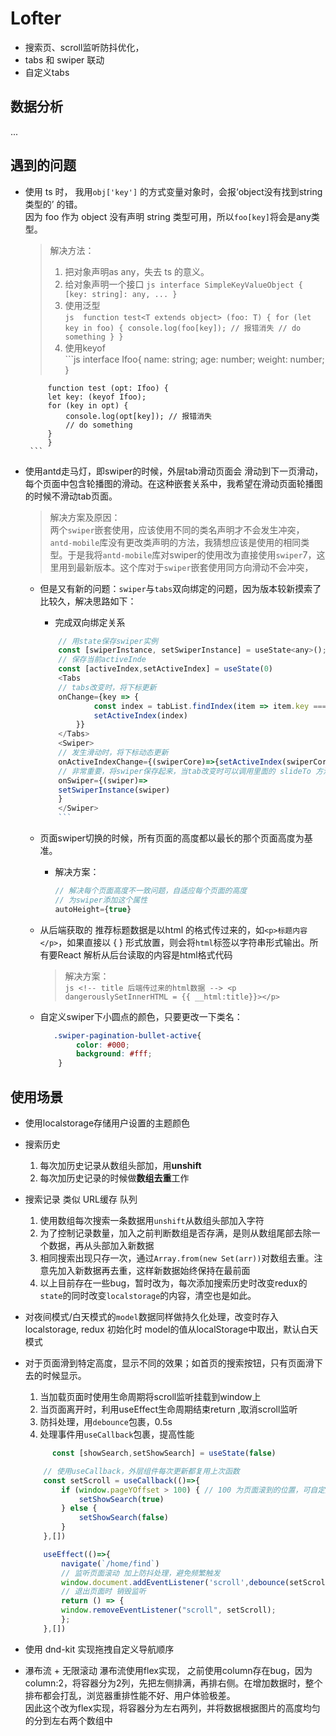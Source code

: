 # Lofter 

- 搜索页、scroll监听防抖优化，
- tabs 和 swiper 联动
- 自定义tabs


## 数据分析
...


## 遇到的问题  
 - 使用 ts 时， 我用`obj['key']` 的方式变量对象时，会报‘object没有找到string类型的’ 的错。  
    因为 foo 作为 object 没有声明 string 类型可用，所以`foo[key]`将会是any类型。  
    > 解决方法：
    >  1. 把对象声明as any，失去 ts 的意义。
    >  2. 给对象声明一个接口 
            ```js
                interface SimpleKeyValueObject {
                    [key: string]: any,
                    ...
                } 
            ```
    > 3. 使用泛型  
            ```js 
                function test<T extends object> (foo: T) {
                for (let key in foo) {
                    console.log(foo[key]); // 报错消失
                    // do something
                }
                }
            ```
    > 4. 使用keyof  
        ```js
            interface Ifoo{
            name: string;
            age: number;
            weight: number;
            }

            function test (opt: Ifoo) {
            let key: (keyof Ifoo);
            for (key in opt) {
                console.log(opt[key]); // 报错消失
                // do something
            }
            }
        ```

- 使用antd走马灯，即swiper的时候，外层tab滑动页面会 滑动到下一页滑动，每个页面中包含轮播图的滑动。在这种嵌套关系中，我希望在滑动页面轮播图的时候不滑动tab页面。
    > 解决方案及原因：  
    两个`swiper`嵌套使用，应该使用不同的类名声明才不会发生冲突，`antd-mobile`库没有更改类声明的方法，我猜想应该是使用的相同类型。于是我将`antd-mobile`库对swiper的使用改为直接使用`swiper`7，这里用到最新版本。这个库对于`swiper`嵌套使用同方向滑动不会冲突，
    - 但是又有新的问题：`swiper`与`tabs`双向绑定的问题，因为版本较新摸索了比较久，解决思路如下：
        - 完成双向绑定关系  
        ```js 
            // 用state保存swiper实例
            const [swiperInstance, setSwiperInstance] = useState<any>();
            // 保存当前activeInde
            const [activeIndex,setActiveIndex] = useState(0)
            <Tabs
            // tabs改变时，将下标更新
            onChange={key => {
                    const index = tabList.findIndex(item => item.key === key)
                    setActiveIndex(index)
                }}
            </Tabs>
            <Swiper>
            // 发生滑动时，将下标动态更新
            onActiveIndexChange={(swiperCore)=>{setActiveIndex(swiperCore.realIndex) }}
            // 非常重要，将swiper保存起来，当tab改变时可以调用里面的 slideTo 方法跳到指定swiper
            onSwiper={(swiper)=>
            setSwiperInstance(swiper)
            }
            </Swiper>
            ```
    - 页面swiper切换的时候，所有页面的高度都以最长的那个页面高度为基准。  
        - 解决方案：
            ```js
            // 解决每个页面高度不一致问题，自适应每个页面的高度
            // 为swiper添加这个属性
            autoHeight={true}
            ```


    - 从后端获取的 推荐标题数据是以html 的格式传过来的，如`<p>标题内容</p>`，如果直接以 { } 形式放置，则会将`html`标签以字符串形式输出。所有要React 解析从后台读取的内容是html格式代码   
        > 解决方案：  
            ```js
                <!-- title 后端传过来的html数据 -->
                <p dangerouslySetInnerHTML = {{ __html:title}}></p>
            ```

    - 自定义swiper下小圆点的颜色，只要更改一下类名：
        ```css
           .swiper-pagination-bullet-active{
                color: #000;
                background: #fff;
            }
        ```

## 使用场景  
- 使用localstorage存储用户设置的主题颜色

- 搜索历史  
    1. 每次加历史记录从数组头部加，用**unshift**  
    2. 每次加历史记录的时候做**数组去重**工作

- 搜索记录 类似 URL缓存 队列
    1. 使用数组每次搜索一条数据用`unshift`从数组头部加入字符
    2. 为了控制记录数量，加入之前判断数组是否存满，是则从数组尾部去除一个数据，再从头部加入新数据
    3. 相同搜索出现只存一次，通过`Array.from(new Set(arr))`对数组去重。注意先加入新数据再去重，这样新数据始终保持在最前面
    <!-- 4. 对数据做持久化处理，每次进入搜索页面时，通过useEffect生命周期获取远程数据的同时将LocalStorage中的历史记录读出，存到redux中，之后对历史记录的操作都在redux中进行，在退出搜索页，又通过useEffect.return 生命周期结束函数中，将redux中的历史记录存入LocalStorage -->
    4. 以上目前存在一些bug，暂时改为，每次添加搜索历史时改变redux的`state`的同时改变`localstorage`的内容，清空也是如此。


- 对夜间模式/白天模式的`model`数据同样做持久化处理，改变时存入localstorage, redux 初始化时 model的值从localStorage中取出，默认白天模式

- 对于页面滑到特定高度，显示不同的效果；如首页的搜索按钮，只有页面滑下去的时候显示。  
    1. 当加载页面时使用生命周期将scroll监听挂载到window上
    2. 当页面离开时，利用useEffect生命周期结束return ,取消scroll监听
    3. 防抖处理，用`debounce`包裹，0.5s
    4. 处理事件用`useCallback`包裹，提高性能

    ```js
          const [showSearch,setShowSearch] = useState(false)

        // 使用useCallback，外层组件每次更新都复用上次函数
        const setScroll = useCallback(()=>{
            if (window.pageYOffset > 100) { // 100 为页面滚到的位置，可自定义
                setShowSearch(true)
            } else {
                setShowSearch(false)
            }
        },[])

        useEffect(()=>{
            navigate(`/home/find`)
            // 监听页面滚动 加上防抖处理，避免频繁触发
            window.document.addEventListener('scroll',debounce(setScroll,500))
            // 退出页面时 销毁监听
            return () => {
            window.removeEventListener("scroll", setScroll);
            };
        },[])
    ```

- 使用 dnd-kit 实现拖拽自定义导航顺序

- 瀑布流 + 无限滚动
瀑布流使用flex实现，
之前使用column存在bug，因为column:2，将容器分为2列，先把左侧排满，再排右侧。在增加数据时，整个排布都会打乱，浏览器重排性能不好、用户体验极差。  
因此这个改为flex实现，将容器分为左右两列，并将数据根据图片的高度均匀的分到左右两个数组中
